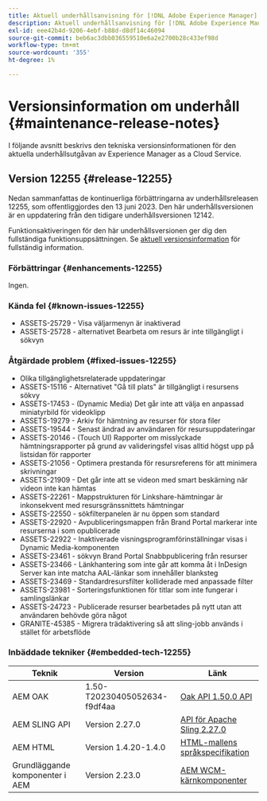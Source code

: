 ```yaml
---
title: Aktuell underhållsanvisning för [!DNL Adobe Experience Manager] as a Cloud Service.
description: Aktuell underhållsanvisning för [!DNL Adobe Experience Manager] as a Cloud Service.
exl-id: eee42b4d-9206-4ebf-b88d-d8df14c46094
source-git-commit: beb6ac3dbb036559510e6a2e2700b28c433ef98d
workflow-type: tm+mt
source-wordcount: '355'
ht-degree: 1%

---
```


# Versionsinformation om underhåll {#maintenance-release-notes}

I följande avsnitt beskrivs den tekniska versionsinformationen för den aktuella underhållsutgåvan av Experience Manager as a Cloud Service.

## Version 12255 {#release-12255}

Nedan sammanfattas de kontinuerliga förbättringarna av underhållsreleasen 12255, som offentliggjordes den 13 juni 2023. Den här underhållsversionen är en uppdatering från den tidigare underhållsversionen 12142.

Funktionsaktiveringen för den här underhållsversionen ger dig den fullständiga funktionsuppsättningen. Se [aktuell versionsinformation](/help/release-notes/release-notes-cloud/release-notes-current.md) för fullständig information.

### Förbättringar {#enhancements-12255}

Ingen.

### Kända fel {#known-issues-12255}

- ASSETS-25729 - Visa väljarmenyn är inaktiverad
- ASSETS-25728 - alternativet Bearbeta om resurs är inte tillgängligt i sökvyn

### Åtgärdade problem {#fixed-issues-12255}

- Olika tillgänglighetsrelaterade uppdateringar
- ASSETS-15116 - Alternativet &quot;Gå till plats&quot; är tillgängligt i resursens sökvy
- ASSETS-17453 - (Dynamic Media) Det går inte att välja en anpassad miniatyrbild för videoklipp
- ASSETS-19279 - Arkiv för hämtning av resurser för stora filer
- ASSETS-19544 - Senast ändrad av användaren för resursuppdateringar
- ASSETS-20146 - (Touch UI) Rapporter om misslyckade hämtningsrapporter på grund av valideringsfel visas alltid högst upp på listsidan för rapporter
- ASSETS-21056 - Optimera prestanda för resursreferens för att minimera skrivningar
- ASSETS-21909 - Det går inte att se videon med smart beskärning när videon inte kan hämtas
- ASSETS-22261 - Mappstrukturen för Linkshare-hämtningar är inkonsekvent med resursgränssnittets hämtningar
- ASSETS-22550 - sökfilterpanelen är nu öppen som standard
- ASSETS-22920 - Avpubliceringsmappen från Brand Portal markerar inte resurserna i som opublicerade
- ASSETS-22922 - Inaktiverade visningsprogramförinställningar visas i Dynamic Media-komponenten
- ASSETS-23461 - sökvyn Brand Portal Snabbpublicering från resurser
- ASSETS-23466 - Länkhantering som inte går att komma åt i InDesign Server kan inte matcha AAL-länkar som innehåller blanksteg
- ASSETS-23469 - Standardresursfilter kolliderade med anpassade filter
- ASSETS-23981 - Sorteringsfunktionen för titlar som inte fungerar i samlingslänkar
- ASSETS-24723 - Publicerade resurser bearbetades på nytt utan att användaren behövde göra något
- GRANITE-45385 - Migrera trädaktivering så att sling-jobb används i stället för arbetsflöde

### Inbäddade tekniker {#embedded-tech-12255}

| Teknik | Version | Länk |
|---|---|---|
| AEM OAK | 1.50-T20230405052634-f9df4aa | [Oak API 1.50.0 API](https://www.javadoc.io/doc/org.apache.jackrabbit/oak-api/1.50.0/index.html) |
| AEM SLING API | Version 2.27.0 | [API för Apache Sling 2.27.0](https://www.javadoc.io/doc/org.apache.sling/org.apache.sling.api/latest/index.html) |
| AEM HTML | Version 1.4.20-1.4.0 | [HTML-mallens språkspecifikation](https://github.com/adobe/htl-spec) |
| Grundläggande komponenter i AEM | Version 2.23.0 | [AEM WCM-kärnkomponenter](https://github.com/adobe/aem-core-wcm-components) |
